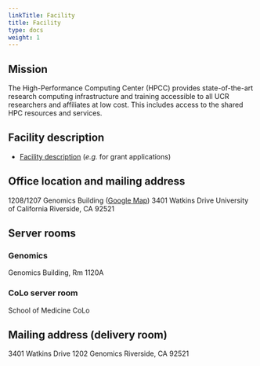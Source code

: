 ```yaml
---
linkTitle: Facility
title: Facility
type: docs
weight: 1
---
```


## Mission

The High-Performance Computing Center (HPCC) provides state-of-the-art research computing
infrastructure and training accessible to all UCR researchers and affiliates at low cost. This
includes access to the shared HPC resources and services. 

## Facility description

   * [Facility description](https://goo.gl/43eOwQ) (_e.g._ for grant applications)


## Office location and mailing address

1208/1207 Genomics Building ([Google Map](https://goo.gl/OVKyxv))
3401 Watkins Drive
University of California
Riverside, CA 92521

## Server rooms

### Genomics

Genomics Building, Rm 1120A

### CoLo server room

School of Medicine CoLo


## Mailing address (delivery room)

3401 Watkins Drive
1202 Genomics
Riverside, CA 92521

